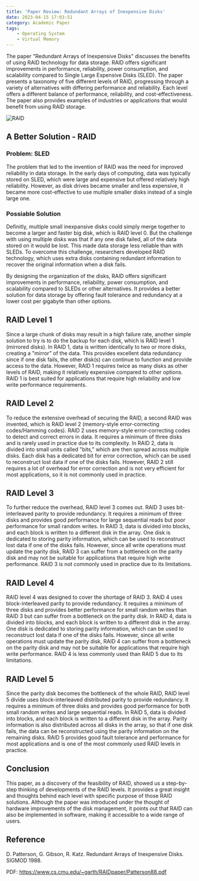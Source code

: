 ```yaml
---
title: 'Paper Review: Redundant Arrays of Inexpensive Disks'
date: 2023-04-15 17:03:51
category: Academic Paper
tags:
    - Operating System
    - Virtual Memory
---
```


The paper "Redundant Arrays of Inexpensive Disks" discusses the benefits of using RAID technology for data storage. RAID offers significant improvements in performance, reliability, power consumption, and scalability compared to Single Large Expensive Disks (SLED). The paper presents a taxonomy of five different levels of RAID, progressing through a variety of alternatives with differing performance and reliability. Each level offers a different balance of performance, reliability, and cost-effectiveness. The paper also provides examples of industries or applications that would benefit from using RAID storage.

![RAID](https://www.ubackup.com/screenshot/en/acbn/others/fastest-raid-level/raid-storage.png)

## A Better Solution - RAID

### Problem: SLED

The problem that led to the invention of RAID was the need for improved reliability in data storage. In the early days of computing, data was typically stored on SLED, which were large and expensive but offered relatively high reliability. However, as disk drives became smaller and less expensive, it became more cost-effective to use multiple smaller disks instead of a single large one. 

### Possiable Solution

Definitly, multiple small inexpansive disks could simply merge together to become a larger and faster big disk, which is RAID level 0. But the challenge with using multiple disks was that if any one disk failed, all of the data stored on it would be lost. This made data storage less reliable than with SLEDs. To overcome this challenge, researchers developed RAID technology, which uses extra disks containing redundant information to recover the original information when a disk fails. 

By designing the organization of the disks, RAID offers significant improvements in performance, reliability, power consumption, and scalability compared to SLEDs or other alternatives. It provides a better solution for data storage by offering fault tolerance and redundancy at a lower cost per gigabyte than other options.

## RAID Level 1

Since a large chunk of disks may result in a high failure rate, another simple solution to try is to do the backup for each disk, which is RAID level 1 (mirrored disks). In RAID 1, data is written identically to two or more disks, creating a "mirror" of the data. This provides excellent data redundancy since if one disk fails, the other disk(s) can continue to function and provide access to the data. However, RAID 1 requires twice as many disks as other levels of RAID, making it relatively expensive compared to other options. RAID 1 is best suited for applications that require high reliability and low write performance requirements.

## RAID Level 2

To reduce the extensive overhead of securing the RAID, a second RAID was invented, which is RAID level 2 (memory-style error-correcting codes/Hamming codes). RAID 2 uses memory-style error-correcting codes to detect and correct errors in data. It requires a minimum of three disks and is rarely used in practice due to its complexity. In RAID 2, data is divided into small units called "bits," which are then spread across multiple disks. Each disk has a dedicated bit for error correction, which can be used to reconstruct lost data if one of the disks fails. However, RAID 2 still requires a lot of overhead for error correction and is not very efficient for most applications, so it is not commonly used in practice.

## RAID Level 3

To further reduce the overhead, RAID level 3 comes out. RAID 3 uses bit-interleaved parity to provide redundancy. It requires a minimum of three disks and provides good performance for large sequential reads but poor performance for small random writes. In RAID 3, data is divided into blocks, and each block is written to a different disk in the array. One disk is dedicated to storing parity information, which can be used to reconstruct lost data if one of the disks fails. However, since all write operations must update the parity disk, RAID 3 can suffer from a bottleneck on the parity disk and may not be suitable for applications that require high write performance. RAID 3 is not commonly used in practice due to its limitations.

## RAID Level 4

RAID level 4 was designed to cover the shortage of RAID 3. RAID 4 uses block-interleaved parity to provide redundancy. It requires a minimum of three disks and provides better performance for small random writes than RAID 3 but can suffer from a bottleneck on the parity disk. In RAID 4, data is divided into blocks, and each block is written to a different disk in the array. One disk is dedicated to storing parity information, which can be used to reconstruct lost data if one of the disks fails. However, since all write operations must update the parity disk, RAID 4 can suffer from a bottleneck on the parity disk and may not be suitable for applications that require high write performance. RAID 4 is less commonly used than RAID 5 due to its limitations.

## RAID Level 5

Since the parity disk becomes the bottleneck of the whole RAID, RAID level 5 divide uses block-interleaved distributed parity to provide redundancy. It requires a minimum of three disks and provides good performance for both small random writes and large sequential reads. In RAID 5, data is divided into blocks, and each block is written to a different disk in the array. Parity information is also distributed across all disks in the array, so that if one disk fails, the data can be reconstructed using the parity information on the remaining disks. RAID 5 provides good fault tolerance and performance for most applications and is one of the most commonly used RAID levels in practice.

## Conclusion

This paper, as a discovery of the feasibility of RAID, showed us a step-by-step thinking of developments of the RAID levels. It provides a great insight and thoughts behind each level with specific purpose of those RAID solutions. Although the paper was introduced under the thought of hardware improvements of the disk management, it points out that RAID can also be implemented in software, making it accessible to a wide range of users. 

## Reference

D. Patterson, G. Gibson, R. Katz. Redundant Arrays of Inexpensive Disks. SIGMOD 1988.

PDF: https://www.cs.cmu.edu/~garth/RAIDpaper/Patterson88.pdf